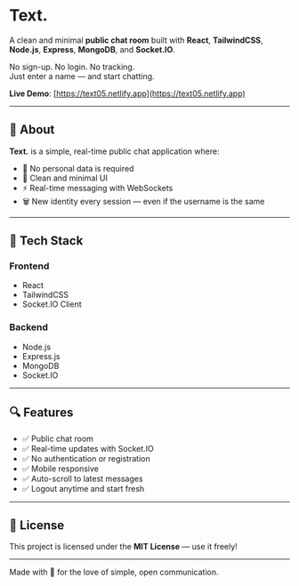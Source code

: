 # Text.

A clean and minimal **public chat room** built with **React**, **TailwindCSS**, **Node.js**, **Express**, **MongoDB**, and **Socket.IO**.

No sign-up. No login. No tracking.  
Just enter a name — and start chatting.

**Live Demo**: [https://text05.netlify.app](https://text05.netlify.app)

---

## 🧠 About

**Text.** is a simple, real-time public chat application where:

- 🔐 No personal data is required
- 🧼 Clean and minimal UI
- ⚡ Real-time messaging with WebSockets
- 🗑️ New identity every session — even if the username is the same

---

## 🚀 Tech Stack

### Frontend

- React
- TailwindCSS
- Socket.IO Client

### Backend

- Node.js
- Express.js
- MongoDB
- Socket.IO

---

## 🔍 Features

- ✅ Public chat room
- ✅ Real-time updates with Socket.IO
- ✅ No authentication or registration
- ✅ Mobile responsive
- ✅ Auto-scroll to latest messages
- ✅ Logout anytime and start fresh

---

## 📜 License

This project is licensed under the **MIT License** — use it freely!

---

Made with 💙 for the love of simple, open communication.
